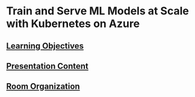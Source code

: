 # Train and Serve ML Models at Scale with Kubernetes on Azure

## [Learning Objectives](./learningObjectives.md)
## [Presentation Content](./presentationContent.md)
## [Room Organization](./roomOrganization.md)